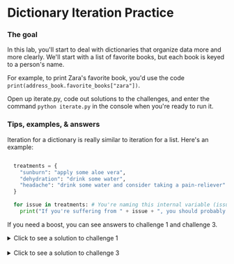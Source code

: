 # Dictionary Iteration Practice

### The goal

In this lab, you'll start to deal with dictionaries that organize data more and more clearly. We'll start with a list of favorite books, but each book is keyed to a person's name.

For example, to print Zara's favorite book, you'd use the code `print(address_book.favorite_books["zara"])`.

Open up iterate.py, code out solutions to the challenges, and enter the command `python iterate.py` in the console when you're ready to run it.

### Tips, examples, & answers

Iteration for a dictionary is really similar to iteration for a list. Here's an example:

```Python

  treatments = {
    "sunburn": "apply some aloe vera",
    "dehydration": "drink some water",
    "headache": "drink some water and consider taking a pain-reliever"
  }
  
  for issue in treatments: # You're naming this internal variable (issue in this case). You can call it whatever you want, but the more descriptive your variable names, the easier they are to use.
    print("If you're suffering from " + issue + ", you should probably " + treatments[issue] + ".") # Since the issue variable is only taking on the value of keys from the tratements dictionary, we need to use bracket notation to get the matching remedy for each issue.

```

If you need a boost, you can see answers to challenge 1 and challenge 3.

<details>
  <summary> Click to see a solution to challenge 1 </summary>

  ```Python

    # Reassign values for a key in a dictionary the same way we replace items in a list:
    favorite_books["jeff"] = "The Martian"
    # You can print it out to check whether it works by also including this line of debugging code:
    print(favorite_books["jeff"])

  ```

</details>
<br>

<details>
  <summary> Click to see a solution to challenge 3 </summary>

  ```Python
  for person in favorite_books:
    capitalizedPerson = person.capitalize()
    print(capitalizedPerson + "'s favorite book is " + favorite_books[person])


  ```

</details>
<br>
